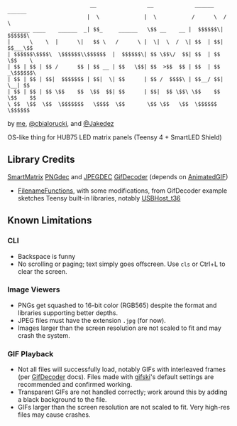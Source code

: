 ```
                          __                __             ______    ______  
                         |  \              |  \           /      \  /      \ 
 ______ ____    ______  _| $$_     ______   \$$ __    __ |  $$$$$$\|  $$$$$$\
|      \    \  |      \|   $$ \   /      \ |  \|  \  /  \| $$  | $$| $$___\$$
| $$$$$$\$$$$\  \$$$$$$\\$$$$$$  |  $$$$$$\| $$ \$$\/  $$| $$  | $$ \$$    \ 
| $$ | $$ | $$ /      $$ | $$ __ | $$   \$$| $$  >$$  $$ | $$  | $$ _\$$$$$$\
| $$ | $$ | $$|  $$$$$$$ | $$|  \| $$      | $$ /  $$$$\ | $$__/ $$|  \__| $$
| $$ | $$ | $$ \$$    $$  \$$  $$| $$      | $$|  $$ \$$\ \$$    $$ \$$    $$
\ $$  \$$  \$$  \$$$$$$$   \$$$$  \$$       \$$ \$$   \$$  \$$$$$$   \$$$$$$ 
```
by [me](https://github.com/slaugaus), [@cbialorucki](https://github.com/cbialorucki), and [@Jakedez](https://github.com/Jakedez)

OS-like thing for HUB75 LED matrix panels (Teensy 4 + SmartLED Shield)

## Library Credits
[SmartMatrix](https://github.com/pixelmatix/SmartMatrix)
[PNGdec](https://github.com/bitbank2/PNGdec/) and [JPEGDEC](https://github.com/bitbank2/JPEGDEC/)
[GifDecoder](https://github.com/pixelmatix/GifDecoder) (depends on [AnimatedGIF](https://github.com/bitbank2/AnimatedGIF))
* [FilenameFunctions](https://github.com/pixelmatix/GifDecoder/tree/master/examples/SmartMatrixGifPlayer), with some modifications, from GifDecoder example sketches
Teensy built-in libraries, notably [USBHost_t36](https://github.com/PaulStoffregen/USBHost_t36)

## Known Limitations

### CLI
* Backspace is funny
* No scrolling or paging; text simply goes offscreen. Use `cls` or Ctrl+L to clear the screen.

### Image Viewers
* PNGs get squashed to 16-bit color (RGB565) despite the format and libraries supporting better depths.
* JPEG files must have the extension `.jpg` (for now).
* Images larger than the screen resolution are not scaled to fit and may crash the system.

### GIF Playback
* Not all files will successfully load, notably GIFs with interleaved frames (per [GifDecoder](https://github.com/pixelmatix/GifDecoder) docs). Files made with [gifski](gif.ski)'s default settings are recommended and confirmed working.
* Transparent GIFs are not handled correctly; work around this by adding a black background to the file.
* GIFs larger than the screen resolution are not scaled to fit. Very high-res files may cause crashes.